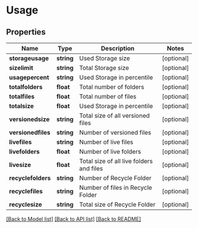 # Usage

## Properties
Name | Type | Description | Notes
------------ | ------------- | ------------- | -------------
**storageusage** | **string** | Used Storage size | [optional] 
**sizelimit** | **string** | Total Storage size | [optional] 
**usagepercent** | **string** | Used Storage in percentile | [optional] 
**totalfolders** | **float** | Total number of folders | [optional] 
**totalfiles** | **float** | Total number of files | [optional] 
**totalsize** | **float** | Used Storage in percentile | [optional] 
**versionedsize** | **string** | Total size of all versioned files | [optional] 
**versionedfiles** | **string** | Number of versioned files | [optional] 
**livefiles** | **string** | Number of live files | [optional] 
**livefolders** | **float** | Number of live folders | [optional] 
**livesize** | **float** | Total size of all live folders and files | [optional] 
**recyclefolders** | **string** | Number of Recycle Folder | [optional] 
**recyclefiles** | **string** | Number of files in Recycle Folder | [optional] 
**recyclesize** | **string** | Total size of Recycle Folder | [optional] 

[[Back to Model list]](../README.md#documentation-for-models) [[Back to API list]](../README.md#documentation-for-api-endpoints) [[Back to README]](../README.md)


